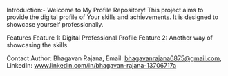 Introduction:-
Welcome to My Profile Repository! This project aims to provide the digital profile of Your skills and achievements. It is designed to showcase yourself professionally.

Features
Feature 1: Digital Professional Profile
Feature 2: Another way of showcasing the skills.

Contact
Author: Bhagavan Rajana,
Email: bhagavanrajana6875@gmail.com,
LinkedIn: www.linkedin.com/in/bhagavan-rajana-13706717a

